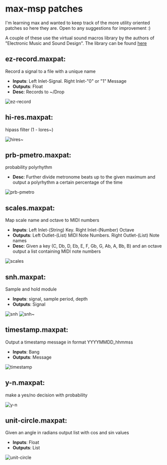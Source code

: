 # max-msp patches

I'm learning max and wanted to keep track of the more utility oriented patches so here they are. Open to any suggestions for improvement :)

A couple of these use the virtual sound macros library by the authors of "Electronic Music and Sound Design". The library can be found [here](https://virtual-sound.com/electronic-music-and-sound-design-volume-1-support/)

## ez-record.maxpat: 
Record a signal to a file with a unique name

* __Inputs__: Left Inlet-Signal. Right Inlet-"0" or "1" Message
* __Outputs__: Float
* __Desc__: Records to ~/Drop

![ez-record](screenshots/ez-record.png)

## hi-res.maxpat:
hipass filter (1 - lores~)

![hires~](screenshots/hires~.png)

## prb-pmetro.maxpat: 
probability polyrhythm

* __Desc__: Further divide metronome beats up to the given maximum and output a polyrhythm a certain percentage of the time

![prb-pmetro](screenshots/prb-pmetro.png)

## scales.maxpat:

Map scale name and octave to MIDI numbers

* __Inputs__: Left Inlet-(String) Key. Right Inlet-(Number) Octave
* __Outputs__: Left Outlet-(List) MIDI Note Numbers.  Right Outlet-(List) Note names
* __Desc__: Given a key (C, Db, D, Eb, E, F, Gb, G, Ab, A, Bb, B) and an octave output a list containing MIDI note numbers

![scales](screenshots/scales.png)

## snh.maxpat:
Sample and hold module

* __Inputs__: signal, sample period, depth
* __Outputs__: Signal

![snh](screenshots/snh.png)
![snh~](screenshots/snh~.png)

## timestamp.maxpat: 
Output a timestamp message in format YYYYMMDD_hhmmss

* __Inputs__: Bang
* __Outputs__: Message

![timestamp](screenshots/timestamp.png)

## y-n.maxpat: 
make a yes/no decision with probability

![y-n](screenshots/y-n.png)

## unit-circle.maxpat: 
Given an angle in radians output list with cos and sin values

* __Inputs__: Float
* __Outputs__: List

![unit-circle](screenshots/unit-circle.png)

